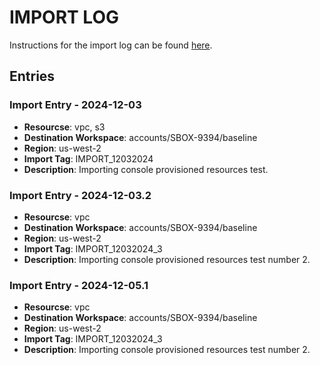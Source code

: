 # IMPORT LOG

Instructions for the import log can be found [here](./IMPORT_LOG_INSTRUCTIONS.md).

## Entries

### Import Entry - 2024-12-03

- **Resourcse**: vpc, s3
- **Destination Workspace**: accounts/SBOX-9394/baseline
- **Region**: us-west-2
- **Import Tag**: IMPORT_12032024
- **Description**: Importing console provisioned resources test.

### Import Entry - 2024-12-03.2

- **Resourcse**: vpc
- **Destination Workspace**: accounts/SBOX-9394/baseline
- **Region**: us-west-2
- **Import Tag**: IMPORT_12032024_3
- **Description**: Importing console provisioned resources test number 2.

### Import Entry - 2024-12-05.1

- **Resourcse**: vpc
- **Destination Workspace**: accounts/SBOX-9394/baseline
- **Region**: us-west-2
- **Import Tag**: IMPORT_12032024_3
- **Description**: Importing console provisioned resources test number 2.